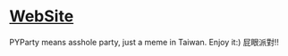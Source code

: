 # [WebSite](asdkmm5050.githbu.io)

PYParty means asshole party, just a meme in Taiwan. Enjoy it:)
屁眼派對!!

